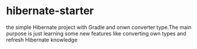 # hibernate-starter
the simple Hibernate project with Gradle and onwn converter type.The main purpose is just learning some new features like converting own types and refresh Hibernate knowledge
